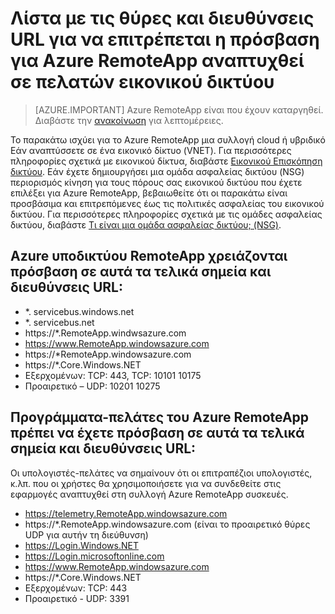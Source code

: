 
<properties
    pageTitle="Λίστα θύρες και διευθύνσεις URL για να whitelist για αναπτυχθεί RemoteApp Azure στο δίκτυο πελατών του εικονικού | Microsoft Azure"
    description="Μάθετε ποιες θύρες και διευθύνσεις URL θα πρέπει να ρυθμίσετε τις παραμέτρους για επικοινωνία μέσω του Azure RemoteApp."
    services="remoteapp"
    documentationCenter=""
    authors="mghosh1616"
    manager="mbaldwin" />

<tags
    ms.service="remoteapp"
    ms.workload="compute"
    ms.tgt_pltfrm="na"
    ms.devlang="na"
    ms.topic="article"
    ms.date="08/16/2016"
    ms.author="elizapo" />



# <a name="list-of-ports-and-urls-to-permit-access-for-azure-remoteapp-deployed-in-customer-virtual-network"></a>Λίστα με τις θύρες και διευθύνσεις URL για να επιτρέπεται η πρόσβαση για Azure RemoteApp αναπτυχθεί σε πελατών εικονικού δικτύου 

> [AZURE.IMPORTANT]
> Azure RemoteApp είναι που έχουν καταργηθεί. Διαβάστε την [ανακοίνωση](https://go.microsoft.com/fwlink/?linkid=821148) για λεπτομέρειες.

Το παρακάτω ισχύει για το Azure RemoteApp μια συλλογή cloud ή υβριδικό Εάν αναπτύσσετε σε ένα εικονικό δίκτυο (VNET). Για περισσότερες πληροφορίες σχετικά με εικονικού δίκτυα, διαβάστε [Εικονικού Επισκόπηση δικτύου](../virtual-network/virtual-networks-overview.md). Εάν έχετε δημιουργήσει μια ομάδα ασφαλείας δικτύου (NSG) περιορισμός κίνηση για τους πόρους σας εικονικού δικτύου που έχετε επιλέξει για Azure RemoteApp, βεβαιωθείτε ότι οι παρακάτω είναι προσβάσιμα και επιτρεπόμενες έως τις πολιτικές ασφαλείας του εικονικού δικτύου. Για περισσότερες πληροφορίες σχετικά με τις ομάδες ασφαλείας δικτύου, διαβάστε [Τι είναι μια ομάδα ασφαλείας δικτύου; (NSG)](../virtual-network/virtual-networks-nsg.md).

##  <a name="azure-remoteapp-subnet-needs-access-to-these-endpoints-and-urls"></a>Azure υποδικτύου RemoteApp χρειάζονται πρόσβαση σε αυτά τα τελικά σημεία και διευθύνσεις URL: 
*   *. servicebus.windows.net
*    *. servicebus.net
*    https://*.RemoteApp.windwsazure.com  
*    https://www.RemoteApp.windowsazure.com 
*    https://*RemoteApp.windowsazure.com  
*    https://*.Core.Windows.NET  
*    Εξερχομένων: TCP: 443, TCP: 10101 10175 
*    Προαιρετικό – UDP: 10201 10275  
 
## <a name="azure-remoteapp-clients-need-access-to-these-endpoints-and-urls"></a>Προγράμματα-πελάτες του Azure RemoteApp πρέπει να έχετε πρόσβαση σε αυτά τα τελικά σημεία και διευθύνσεις URL: 

Οι υπολογιστές-πελάτες να σημαίνουν ότι οι επιτραπέζιοι υπολογιστές, κ.λπ. που οι χρήστες θα χρησιμοποιήσετε για να συνδεθείτε στις εφαρμογές αναπτυχθεί στη συλλογή Azure RemoteApp συσκευές.

-  https://telemetry.RemoteApp.windowsazure.com  
-  https://*.RemoteApp.windowsazure.com (είναι το προαιρετικό θύρες UDP για αυτήν τη διεύθυνση) 
-  https://Login.Windows.NET  
-  https://Login.microsoftonline.com  
-  https://www.RemoteApp.windowsazure.com 
-  https://*.Core.Windows.NET  
-  Εξερχομένων: TCP: 443  
-  Προαιρετικό - UDP: 3391 